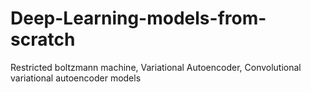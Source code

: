 # Deep-Learning-models-from-scratch
Restricted boltzmann machine, Variational Autoencoder, Convolutional variational autoencoder models
